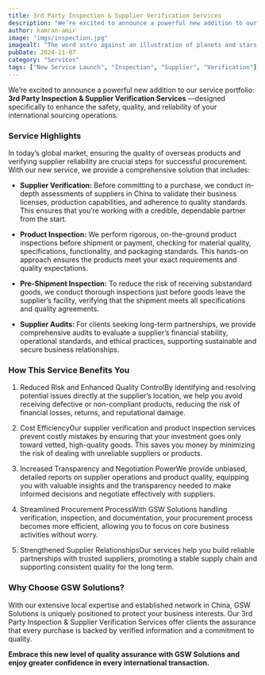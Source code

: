 ```yaml
---
title: 3rd Party Inspection & Supplier Verification Services
description: "We’re excited to announce a powerful new addition to our service portfolio: 3rd Party Inspection & Supplier Verification Services—designed specifically to enhance the safety, quality, and reliability of your international sourcing operations."
author: kamran-amir
image: "imgs/inspection.jpg"
imagealt: "The word astro against an illustration of planets and stars."
pubDate: 2024-11-07
category: "Services"
tags: ["New Service Launch", "Inspection", "Supplier", "Verification"]
---
```


We’re excited to announce a powerful new addition to our service portfolio: **3rd Party Inspection & Supplier Verification Services** —designed specifically to enhance the safety, quality, and reliability of your international sourcing operations.


### **Service Highlights**

In today’s global market, ensuring the quality of overseas products and verifying supplier reliability are crucial steps for successful procurement. With our new service, we provide a comprehensive solution that includes:

- **Supplier Verification:** Before committing to a purchase, we conduct in-depth assessments of suppliers in China to validate their business licenses, production capabilities, and adherence to quality standards. This ensures that you’re working with a credible, dependable partner from the start.

- **Product Inspection:** We perform rigorous, on-the-ground product inspections before shipment or payment, checking for material quality, specifications, functionality, and packaging standards. This hands-on approach ensures the products meet your exact requirements and quality expectations.

- **Pre-Shipment Inspection:** To reduce the risk of receiving substandard goods, we conduct thorough inspections just before goods leave the supplier’s facility, verifying that the shipment meets all specifications and quality agreements.

- **Supplier Audits:** For clients seeking long-term partnerships, we provide comprehensive audits to evaluate a supplier’s financial stability, operational standards, and ethical practices, supporting sustainable and secure business relationships.


### **How This Service Benefits You**

1. Reduced Risk and Enhanced Quality ControlBy identifying and resolving potential issues directly at the supplier’s location, we help you avoid receiving defective or non-compliant products, reducing the risk of financial losses, returns, and reputational damage.

2. Cost EfficiencyOur supplier verification and product inspection services prevent costly mistakes by ensuring that your investment goes only toward vetted, high-quality goods. This saves you money by minimizing the risk of dealing with unreliable suppliers or products.

3. Increased Transparency and Negotiation PowerWe provide unbiased, detailed reports on supplier operations and product quality, equipping you with valuable insights and the transparency needed to make informed decisions and negotiate effectively with suppliers.

4. Streamlined Procurement ProcessWith GSW Solutions handling verification, inspection, and documentation, your procurement process becomes more efficient, allowing you to focus on core business activities without worry.

5. Strengthened Supplier RelationshipsOur services help you build reliable partnerships with trusted suppliers, promoting a stable supply chain and supporting consistent quality for the long term.

### **Why Choose GSW Solutions?**

With our extensive local expertise and established network in China, GSW Solutions is uniquely positioned to protect your business interests. Our 3rd Party Inspection & Supplier Verification Services offer clients the assurance that every purchase is backed by verified information and a commitment to quality.

**Embrace this new level of quality assurance with GSW Solutions and enjoy greater confidence in every international transaction.**